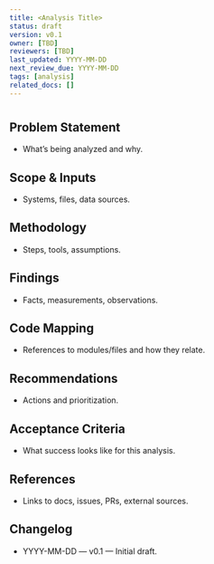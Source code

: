 ```yaml
---
title: <Analysis Title>
status: draft
version: v0.1
owner: [TBD]
reviewers: [TBD]
last_updated: YYYY-MM-DD
next_review_due: YYYY-MM-DD
tags: [analysis]
related_docs: []
---
```

# <Analysis Title>

## Problem Statement
- What’s being analyzed and why.

## Scope & Inputs
- Systems, files, data sources.

## Methodology
- Steps, tools, assumptions.

## Findings
- Facts, measurements, observations.

## Code Mapping
- References to modules/files and how they relate.

## Recommendations
- Actions and prioritization.

## Acceptance Criteria
- What success looks like for this analysis.

## References
- Links to docs, issues, PRs, external sources.

## Changelog
- YYYY-MM-DD — v0.1 — Initial draft.

